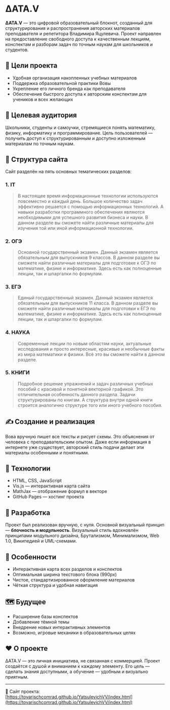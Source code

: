 # ΔATA.V

**ΔATA.V** — это цифровой образовательный блокнот, созданный для структурирования и распространения авторских материалов преподавателя и репетитора Владимира Яцулевича. Проект направлен на предоставление свободного доступа к качественным лекциям, конспектам и разборам задач по точным наукам для школьников и студентов.

## 📌 Цели проекта

- Удобная организация накопленных учебных материалов
- Поддержка образовательной практики Вовы
- Укрепление его личного бренда как преподавателя
- Обеспечение быстрого доступа к авторским конспектам для учеников и всех желающих

## 👥 Целевая аудитория

Школьники, студенты и самоучки, стремящиеся понять математику, физику, информатику и программирование. Цель пользователей — получить доступ к структурированным и доступно изложенным материалам по точным наукам.

## 🧱 Структура сайта

Сайт разделён на пять основных тематических разделов:

### 1. IT
> В настоящее время информационные технологии используются повсеместно и каждый день. Большое количество задач эффективно решается с помощью информационных технологий. А навыки разработки программного обеспечения являются необходимыми для успешного развития бизнеса и науки. В данном разделе вы сможете найти различные материалы для изучения той или иной информационной технологии.

### 2. ОГЭ
> Основной государственный экзамен. Данный экзамен является обязательным для выпускников 9 классов. В данном разделе вы сможете найти различные материалы для подготовке к ОГЭ по математике, физике и информатике. Здесь есть как полноценные лекции, так и шпаргалки по формулам.

### 3. ЕГЭ
> Единый государственный экзамен. Данный экзамен является обязательным для выпускников 11 класса. В данном разделе вы сможете найти различные материалы для подготовки к ЕГЭ по математике, физике и информатике. Здесь есть как полноценные лекции, так и шпаргалки по формулам.

### 4. НАУКА
> Современные лекции по новым областям науки, актуальные исследования и просто интересные, красивые и необычные факты из мира математики и физики. Всё это вы сможете найти в данном разделе.

### 5. КНИГИ
> Подробное решение упражнений и задач различных учебных пособий с красивой и понятной векторной графикой. Это отличительная особенность данного раздела. Задачи структурированы по книгам. А структура внутри одной книги строится аналогично структуре того или иного учебного пособия.

## ✍️ Создание и реализация

Вова вручную пишет все тексты и рисует схемы. Это объяснения от человека с преподавательским опытом. Даже если информация в интернете уже существует, авторский стиль подачи делает эти материалы особенными и понятными.

## 🔧 Технологии

- HTML, CSS, JavaScript
- Vis.js — интерактивная карта сайта
- MathJax — отображение формул в векторе
- GitHub Pages — хостинг проекта

## 🚀 Разработка

Проект был реализован вручную, с нуля. Основной визуальный принцип — **блочность и модульность**. Визуальный стиль вдохновлён принципами модульного дизайна, Брутализмом, Минимализмом, Web 1.0, Википедией и UML-схемами.

## 🧩 Особенности

- Интерактивная карта всех разделов и конспектов
- Оптимальная ширина текстового блока (990px)
- Чистое, стандартизированное оформление материалов
- Чёткая структура и удобная навигация

## 🗺️ Будущее

- Расширение базы конспектов
- Добавление тёмной темы
- Внедрение новых интерактивных элементов
- Возможно, игровые механики в образовательных целях

## ❤️ О проекте

ΔATA.V — это личная инициатива, не связанная с коммерцией. Проект создаётся с душой и вниманием к каждому элементу. Его цель — сделать знания доступными, а обучение — удобным и визуально приятным.

---

🔗 Сайт проекта: [https://tovarischcomrad.github.io/YatsulevichVV/index.html](https://tovarischcomrad.github.io/YatsulevichVV/index.html)
